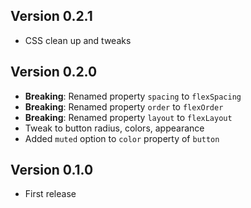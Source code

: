 Version 0.2.1
-----------
- CSS clean up and tweaks

Version 0.2.0
-----------
- **Breaking**: Renamed property `spacing` to `flexSpacing`
- **Breaking**: Renamed property `order` to `flexOrder`
- **Breaking**: Renamed property `layout` to `flexLayout`
- Tweak to button radius, colors, appearance
- Added `muted` option to `color` property of `button`

Version 0.1.0
-----------
- First release